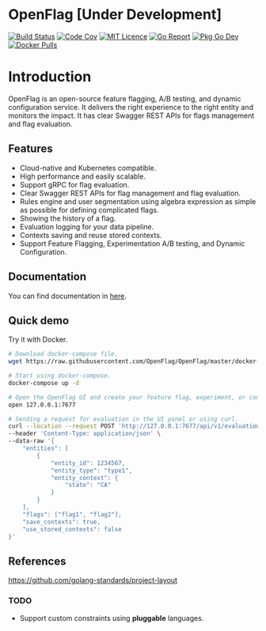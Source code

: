 # OpenFlag [Under Development]

[![Build Status][1]][2]
[![Code Cov][3]][4]
[![MIT Licence][5]][6]
[![Go Report][7]][8]
[![Pkg Go Dev][9]][10]
[![Docker Pulls][11]][12]

# Introduction

OpenFlag is an open-source feature flagging, A/B testing, and dynamic configuration service. It delivers the right experience to the right entity and monitors the impact. It has clear Swagger REST APIs for flags management and flag evaluation.

## Features

* Cloud-native and Kubernetes compatible.
* High performance and easily scalable.
* Support gRPC for flag evaluation.
* Clear Swagger REST APIs for flag management and flag evaluation.
* Rules engine and user segmentation using algebra expression as simple as possible for defining complicated flags.
* Showing the history of a flag.
* Evaluation logging for your data pipeline.
* Contexts saving and reuse stored contexts.
* Support Feature Flagging, Experimentation A/B testing, and Dynamic Configuration.

## Documentation

You can find documentation in <a href="https://openflag.github.io">here</a>.

## Quick demo

Try it with Docker.

```bash
# Download docker-compose file.
wget https://raw.githubusercontent.com/OpenFlag/OpenFlag/master/docker-compose.yml

# Start using docker-compose.
docker-compose up -d

# Open the OpenFlag UI and create your feature flag, experiment, or configuration.
open 127.0.0.1:7677

# Sending a request for evaluation in the UI panel or using curl.
curl --location --request POST 'http://127.0.0.1:7677/api/v1/evaluation' \
--header 'Content-Type: application/json' \
--data-raw '{
    "entities": [
        {
            "entity_id": 1234567,
            "entity_type": "type1",
            "entity_context": {
                "state": "CA"
            }
        }
    ],
    "flags": ["flag1", "flag2"],
    "save_contexts": true,
    "use_stored_contexts": false
}'
```

## References

https://github.com/golang-standards/project-layout

### TODO

* Support custom constraints using **pluggable** languages.

[1]: https://img.shields.io/drone/build/OpenFlag/OpenFlag.svg?style=flat-square&logo=drone
[2]: https://cloud.drone.io/OpenFlag/OpenFlag
[3]: https://img.shields.io/codecov/c/gh/OpenFlag/OpenFlag?logo=codecov&style=flat-square
[4]: https://codecov.io/gh/OpenFlag/OpenFlag
[5]: https://img.shields.io/github/license/OpenFlag/OpenFlag?style=flat-square
[6]: https://opensource.org/licenses/mit-license.php
[7]: https://goreportcard.com/badge/github.com/OpenFlag/OpenFlag?style=flat-square
[8]: https://goreportcard.com/report/github.com/OpenFlag/OpenFlag
[9]: https://pkg.go.dev/badge/github.com/OpenFlag/OpenFlag
[10]: https://pkg.go.dev/github.com/OpenFlag/OpenFlag
[11]: https://img.shields.io/docker/pulls/openflag/openflag.svg?style=flat-square
[12]: https://hub.docker.com/r/openflag/openflag
